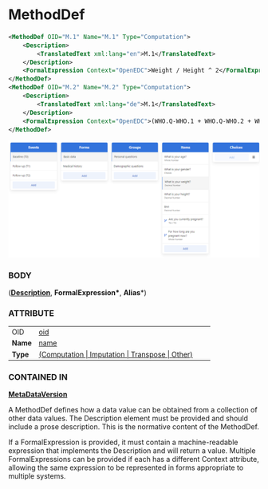 # MethodDef



```xml
<MethodDef OID="M.1" Name="M.1" Type="Computation">
    <Description>
        <TranslatedText xml:lang="en">M.1</TranslatedText>
    </Description>
    <FormalExpression Context="OpenEDC">Weight / Height ^ 2</FormalExpression>
</MethodDef>
<MethodDef OID="M.2" Name="M.2" Type="Computation">
    <Description>
        <TranslatedText xml:lang="de">M.1</TranslatedText>
    </Description>
    <FormalExpression Context="OpenEDC">(WHO.Q-WHO.1 + WHO.Q-WHO.2 + WHO.Q-WHO.3 + WHO.Q-WHO.4 + WHO.Q-WHO.5) * 4</FormalExpression>
</MethodDef>
```

![Items 참조](<../../../.gitbook/assets/createform (1).png>)



### BODY

([**Description**](studyeventdef/description.md), **FormalExpression\***, **Alias**\*)



### ATTRIBUTE

|          |                                                                        |   |   |
| -------- | ---------------------------------------------------------------------- | - | - |
| OID      | [oid](../../datatype.md)                                               |   |   |
| **Name** | [name](../../datatype.md)                                              |   |   |
| **Type** | [(Computation \| Imputation \| Transpose \| Other)](../../datatype.md) |   |   |



### CONTAINED IN

****[**MetaDataVersion**](./)****



A MethodDef defines how a data value can be obtained from a collection of other data values. The Description element must be provided and should include a prose description. This is the normative content of the MethodDef.

If a FormalExpression is provided, it must contain a machine-readable expression that implements the Description and will return a value. Multiple FormalExpressions can be provided if each has a different Context attribute, allowing the same expression to be represented in forms appropriate to multiple systems.
